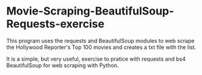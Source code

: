 # Movie-Scraping-BeautifulSoup-Requests-exercise
This program uses the requests and BeautifulSoup modules to web scrape the Hollywood Reporter's Top 100 movies and creates a txt file with the list.

It is a simple, but very useful, exercise to pratice with requests and bs4 BeautifulSoup for web scraping with Python.
